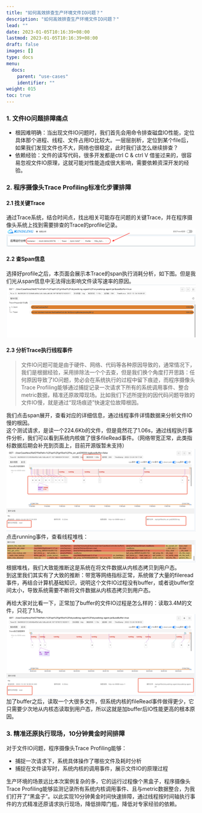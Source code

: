 ```yaml
---
title: "如何高效排查生产环境文件IO问题？"
description: "如何高效排查生产环境文件IO问题？"
lead: ""
date: 2023-01-05T10:16:39+08:00
lastmod: 2023-01-05T10:16:39+08:00
draft: false
images: []
type: docs
menu:
  docs:
    parent: "use-cases"
    identifier: ""
weight: 015
toc: true
---
```

<a name="ROlte"></a>
### 1. 文件IO问题排障痛点
- 根因难明确：当出现文件IO问题时，我们首先会用命令排查磁盘IO性能，定位具体那个进程、线程、文件占用IO比较大。一层层剖析，定位到某个file后，如果我们发现文件也不大，网络也很稳定，此时我们该怎么继续排查？
- 依赖经验：文件的读写代码，很多开发都是ctrl C & ctrl V 借鉴过来的，很容易忽视文件IO原理，这就可能对性能造成很大影响，需要依赖资深开发的经验。
<a name="E5g2U"></a>
### 2. 程序摄像头Trace Profiling标准化步骤排障
<a name="TyIlm"></a>
#### 2.1 找关键Trace
通过Trace系统，结合时间点，找出相关可能存在问题的关键Trace，并在程序摄像头系统上找到需要排查的Trace的profile记录。<br />![image.png](1.png)
<a name="V0Py3"></a>
#### 2.2 查Span信息
选择好profile之后，本页面会展示本Trace的span执行消耗分析，如下图。但是我们光从span信息中无法得出影响文件读写速率的原因。<br />![image.png](2.png)

<a name="E0blP"></a>
#### 2.3 分析Trace执行线程事件
> 文件IO问题可能是由于硬件、网络、代码等各种原因导致的，通常情况下，我们是根据经验，采用排除法一个个去查，但是我们换个角度打开思路：任何原因导致了IO问题，势必会在系统执行的过程中留下痕迹，而程序摄像头Trace Profiling能够通过捕捉记录一次请求下所有的系统调用事件、整合metric数据，精准还原故障现场。比如我们下述所提到的因代码问题导致的文件IO慢，就是通过“现场痕迹”快速定位故障根因。

我们点击span展开，查看对应的详细信息，通过线程事件详情数据来分析文件IO慢的根因。<br />这个测试请求，是读一个224.6Kb的文件，但是竟然花了1.06s，通过线程执行事件分析，我们可以看到系统内核做了很多fileRead事件。（网络带宽正常，此类指标数据后期会补充到页面上，目前开源版暂未支持）<br />![image.png](3.png)<br />点击running事件，查看线程堆栈：<br />![image.png](4.png)<br />根据堆栈，我们大致能推断这是系统在将文件数据从内核态拷贝到用户态。<br />到这里我们其实有了大致的推断：带宽等网络指标正常，系统做了大量的fileread事件，再结合计算机基础知识，说明这个文件IO过程没有buffer，或者说buffer空间太小，导致系统需要不断将文件数据从内核态拷贝到用户态。

再给大家对比看一下，正常加了buffer的文件IO过程是怎么样的：读取3.4M的文件，只花了1.1s。<br />![image.png](5.png)<br />加了buffer之后，读取一个大很多文件，但系统内核的fileRead事件做得更少，它只需要少次地从内核态读取到用户态，所以这就是加buffer后IO性能更高的根本原因。
<a name="f2890e51"></a>
### 3. 精准还原执行现场，10分钟黄金时间排障
对于文件IO问题，程序摄像头Trace Profiling能够：

- 捕捉一次请求下，系统具体操作了哪些文件及耗时分析
- 捕捉在文件读写时，系统内核的调用事件，展示文件IO的原理过程

生产环境的场景远比本次案例复杂的多，它的运行过程像个黑盒子，程序摄像头Trace Profiling能够监测记录所有系统内核调用事件、且与metric数据整合，为我们打开了“黑盒子”。以此实现10分钟黄金时间快速排障，通过线程按时间轴执行事件的方式精准还原请求执行现场，降低排障门槛，降低对专家经验的依赖。
